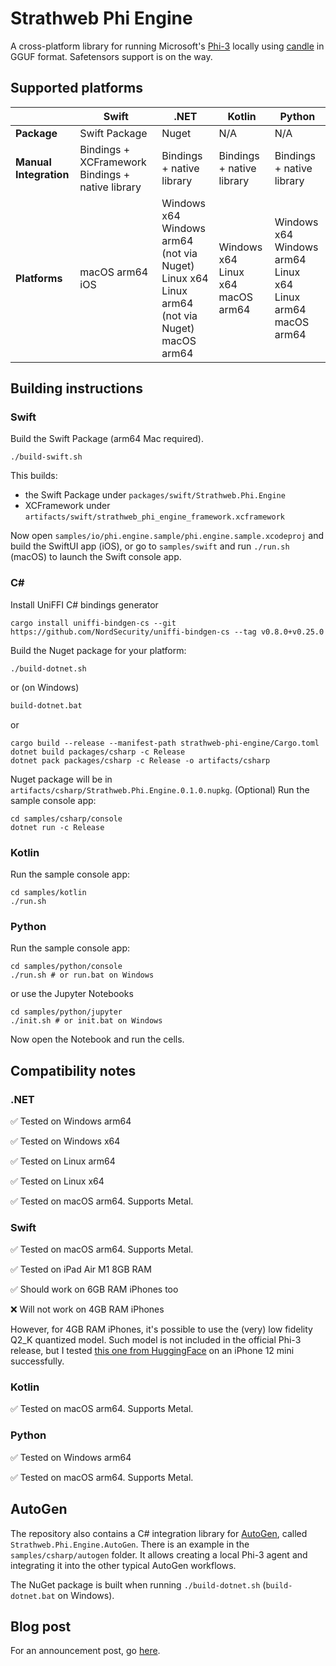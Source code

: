 # Strathweb Phi Engine

A cross-platform library for running Microsoft's [Phi-3](https://azure.microsoft.com/en-us/blog/introducing-phi-3-redefining-whats-possible-with-slms/) locally using [candle](https://github.com/huggingface/candle) in GGUF format. Safetensors support is on the way.

## Supported platforms

|                        | **Swift**                                        | **.NET**                                                                                    | **Kotlin**                        | **Python**                                                  |
|------------------------|--------------------------------------------------|---------------------------------------------------------------------------------------------|-----------------------------------|-------------------------------------------------------------|
| **Package**            | Swift Package                                    | Nuget                                                                                       | N/A                               | N/A                                                         |
| **Manual Integration** | Bindings + XCFramework Bindings + native library | Bindings + native library                                                                   | Bindings + native library         | Bindings + native library                                   |
| **Platforms**          | macOS arm64<br/>iOS                                  | Windows x64<br/>Windows arm64 (not via Nuget)<br/>Linux x64<br/>Linux arm64 (not via Nuget)<br/>macOS arm64 | Windows x64<br/>Linux x64<br/>macOS arm64 | Windows x64<br/>Windows arm64<br/>Linux x64<br/>Linux arm64<br/>macOS arm64 |

## Building instructions

### Swift

Build the Swift Package (arm64 Mac required).

```shell
./build-swift.sh
```

This builds:
 - the Swift Package under `packages/swift/Strathweb.Phi.Engine`
 - XCFramework under `artifacts/swift/strathweb_phi_engine_framework.xcframework`

Now open `samples/io/phi.engine.sample/phi.engine.sample.xcodeproj` and build the SwiftUI app (iOS), or go to `samples/swift` and run `./run.sh` (macOS) to launch the Swift console app.

### C#

Install UniFFI C# bindings generator

```shell
cargo install uniffi-bindgen-cs --git https://github.com/NordSecurity/uniffi-bindgen-cs --tag v0.8.0+v0.25.0
```

Build the Nuget package for your platform:

```shell
./build-dotnet.sh
```

or (on Windows)

```cmd
build-dotnet.bat
 ```

or

```shell
cargo build --release --manifest-path strathweb-phi-engine/Cargo.toml
dotnet build packages/csharp -c Release
dotnet pack packages/csharp -c Release -o artifacts/csharp
```

Nuget package will be in `artifacts/csharp/Strathweb.Phi.Engine.0.1.0.nupkg`.
(Optional) Run the sample console app:

```shell
cd samples/csharp/console
dotnet run -c Release
```

### Kotlin

Run the sample console app:

```shell
cd samples/kotlin
./run.sh
```

### Python

Run the sample console app:

```shell
cd samples/python/console
./run.sh # or run.bat on Windows
```

or use the Jupyter Notebooks

```shell
cd samples/python/jupyter
./init.sh # or init.bat on Windows
```

Now open the Notebook and run the cells.

## Compatibility notes

### .NET

✅ Tested on Windows arm64

✅ Tested on Windows x64

✅ Tested on Linux arm64

✅ Tested on Linux x64

✅ Tested on macOS arm64. Supports Metal.

### Swift

✅ Tested on macOS arm64. Supports Metal.

✅ Tested on iPad Air M1 8GB RAM

✅ Should work on 6GB RAM iPhones too

❌ Will not work on 4GB RAM iPhones

However, for 4GB RAM iPhones, it's possible to use the (very) low fidelity Q2_K quantized model. Such model is not included in the official Phi-3 release, but I tested [this one from HuggingFace](https://huggingface.co/SanctumAI/Phi-3-mini-4k-instruct-GGUF) on an iPhone 12 mini successfully.

### Kotlin

✅ Tested on macOS arm64. Supports Metal.

### Python

✅ Tested on Windows arm64

✅ Tested on macOS arm64. Supports Metal.

## AutoGen

The repository also contains a C# integration library for [AutoGen](https://github.com/microsoft/autogen/tree/dotnet/dotnet), called `Strathweb.Phi.Engine.AutoGen`. There is an example in the `samples/csharp/autogen` folder. It allows creating a local Phi-3 agent and integrating it into the other typical AutoGen workflows.

The NuGet package is built when running `./build-dotnet.sh` (`build-dotnet.bat` on Windows).

## Blog post

For an announcement post, go [here](https://strathweb.com/2024/07/announcing-strathweb-phi-engine-a-cross-platform-library-for-running-phi-3-anywhere/).
